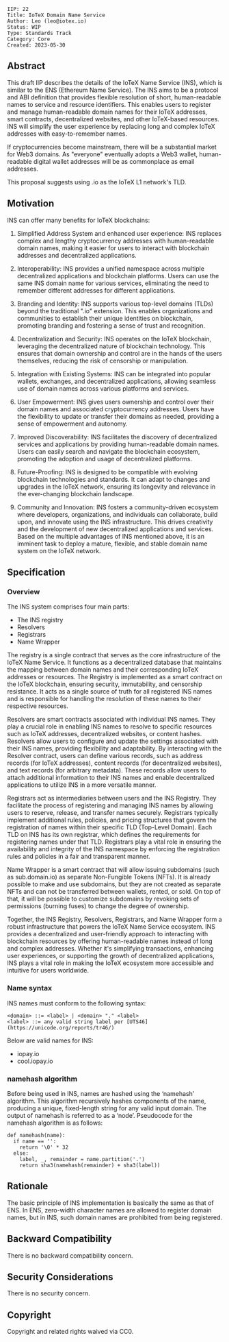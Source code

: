 ```
IIP: 22
Title: IoTeX Domain Name Service
Author: Leo (leo@iotex.io)
Status: WIP
Type: Standards Track
Category: Core
Created: 2023-05-30
```

## Abstract

This draft IIP describes the details of the IoTeX Name Service (INS), which is similar to the ENS (Ethereum Name Service). The INS aims to be a protocol and ABI definition that provides flexible resolution of short, human-readable names to service and resource identifiers. This enables users to register and manage human-readable domain names for their IoTeX addresses, smart contracts, decentralized websites, and other IoTeX-based resources. INS will simplify the user experience by replacing long and complex IoTeX addresses with easy-to-remember names.

If cryptocurrencies become mainstream, there will be a substantial market for Web3 domains. As "everyone" eventually adopts a Web3 wallet, human-readable digital wallet addresses will be as commonplace as email addresses.

This proposal suggests using .io as the IoTeX L1 network's TLD.

## Motivation

INS can offer many benefits for IoTeX blockchains:

1. Simplified Address System and enhanced user experience: INS replaces complex and lengthy cryptocurrency addresses with human-readable domain names, making it easier for users to interact with blockchain addresses and decentralized applications.

2. Interoperability: INS provides a unified namespace across multiple decentralized applications and blockchain platforms. Users can use the same INS domain name for various services, eliminating the need to remember different addresses for different applications.

3. Branding and Identity: INS supports various top-level domains (TLDs) beyond the traditional ".io" extension. This enables organizations and communities to establish their unique identities on blockchain, promoting branding and fostering a sense of trust and recognition.

4. Decentralization and Security: INS operates on the IoTeX blockchain, leveraging the decentralized nature of blockchain technology. This ensures that domain ownership and control are in the hands of the users themselves, reducing the risk of censorship or manipulation.

5. Integration with Existing Systems: INS can be integrated into popular wallets, exchanges, and decentralized applications, allowing seamless use of domain names across various platforms and services.

6. User Empowerment: INS gives users ownership and control over their domain names and associated cryptocurrency addresses. Users have the flexibility to update or transfer their domains as needed, providing a sense of empowerment and autonomy.

7. Improved Discoverability: INS facilitates the discovery of decentralized services and applications by providing human-readable domain names. Users can easily search and navigate the blockchain ecosystem, promoting the adoption and usage of decentralized platforms.

8. Future-Proofing: INS is designed to be compatible with evolving blockchain technologies and standards. It can adapt to changes and upgrades in the IoTeX network, ensuring its longevity and relevance in the ever-changing blockchain landscape.

9. Community and Innovation: INS fosters a community-driven ecosystem where developers, organizations, and individuals can collaborate, build upon, and innovate using the INS infrastructure. This drives creativity and the development of new decentralized applications and services.
Based on the multiple advantages of INS mentioned above, it is an imminent task to deploy a mature, flexible, and stable domain name system on the IoTeX network.

## Specification

### Overview

The INS system comprises four main parts:
  - The INS registry
  - Resolvers
  - Registrars
  - Name Wrapper

The registry is a single contract that serves as the core infrastructure of the IoTeX Name Service. It functions as a decentralized database that maintains the mapping between domain names and their corresponding IoTeX addresses or resources. The Registry is implemented as a smart contract on the IoTeX blockchain, ensuring security, immutability, and censorship resistance. It acts as a single source of truth for all registered INS names and is responsible for handling the resolution of these names to their respective resources.

Resolvers are smart contracts associated with individual INS names. They play a crucial role in enabling INS names to resolve to specific resources such as IoTeX addresses, decentralized websites, or content hashes. Resolvers allow users to configure and update the settings associated with their INS names, providing flexibility and adaptability. By interacting with the Resolver contract, users can define various records, such as address records (for IoTeX addresses), content records (for decentralized websites), and text records (for arbitrary metadata). These records allow users to attach additional information to their INS names and enable decentralized applications to utilize INS in a more versatile manner.

Registrars act as intermediaries between users and the INS Registry. They facilitate the process of registering and managing INS names by allowing users to reserve, release, and transfer names securely. Registrars typically implement additional rules, policies, and pricing structures that govern the registration of names within their specific TLD (Top-Level Domain). Each TLD on INS has its own registrar, which defines the requirements for registering names under that TLD. Registrars play a vital role in ensuring the availability and integrity of the INS namespace by enforcing the registration rules and policies in a fair and transparent manner.

Name Wrapper is a smart contract that will allow issuing subdomains (such as sub.domain.io) as separate Non-Fungible Tokens (NFTs). It is already possible to make and use subdomains, but they are not created as separate NFTs and can not be transferred between wallets, rented, or sold. On top of that, it will be possible to customize subdomains by revoking sets of permissions (burning fuses) to change the degree of ownership.

Together, the INS Registry, Resolvers, Registrars, and Name Wrapper form a robust infrastructure that powers the IoTeX Name Service ecosystem. INS provides a decentralized and user-friendly approach to interacting with blockchain resources by offering human-readable names instead of long and complex addresses. Whether it's simplifying transactions, enhancing user experiences, or supporting the growth of decentralized applications, INS plays a vital role in making the IoTeX ecosystem more accessible and intuitive for users worldwide.

### Name syntax

INS names must conform to the following syntax:

```
<domain> ::= <label> | <domain> "." <label>
<label> ::= any valid string label per [UTS46](https://unicode.org/reports/tr46/)
```

Below are valid names for INS:

- iopay.io
- cool.iopay.io

### namehash algorithm

Before being used in INS, names are hashed using the ‘namehash’ algorithm. This algorithm recursively hashes components of the name, producing a unique, fixed-length string for any valid input domain. The output of namehash is referred to as a ‘node’.
Pseudocode for the namehash algorithm is as follows:

```
def namehash(name):
  if name == '':
    return '\0' * 32
  else:
    label, _, remainder = name.partition('.')
    return sha3(namehash(remainder) + sha3(label))
```

## Rationale

The basic principle of INS implementation is basically the same as that of ENS. In ENS, zero-width character names are allowed to register domain names, but in INS, such domain names are prohibited from being registered.

## Backward Compatibility

There is no backward compatibility concern.

## Security Considerations

There is no security concern.

## Copyright

Copyright and related rights waived via CC0.